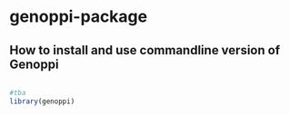 # genoppi-package


## How to install and use commandline version of Genoppi
```r

#tba
library(genoppi)


```